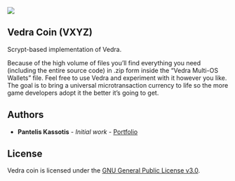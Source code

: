 ![](https://i.imgur.com/fZ7839O.jpg)

## Vedra Coin (VXYZ)

Scrypt-based implementation of Vedra.

Because of the high volume of files you’ll find everything you need (including the entire source code) in .zip form inside the “Vedra Multi-OS Wallets” file. Feel free to use Vedra and experiment with it however you like. The goal is to bring a universal microtransaction currency to life so the more game developers adopt it the better it’s going to get.

## Authors

* **Pantelis Kassotis** - *Initial work* - [Portfolio](https://panteliskassotis.com/)

## License

Vedra coin is licensed under the [GNU General Public License v3.0](https://www.gnu.org/licenses/gpl-3.0.en.html).
